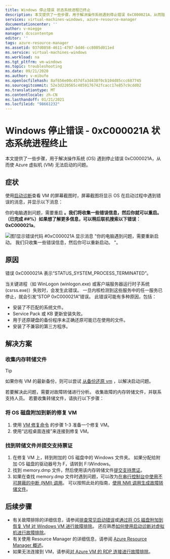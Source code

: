 ```yaml
---
title: Windows 停止错误 状态系统进程已终止
description: 本文提供了一些步骤，用于解决操作系统遇到停止错误 0xC000021A，从而阻止 Azure 虚拟机启动的问题。
services: virtual-machines-windows, azure-resource-manager
documentationcenter: ''
author: v-miegge
manager: dcscontentpm
editor: ''
tags: azure-resource-manager
ms.assetid: 037d0858-4611-4707-bd46-cc8085d011ed
ms.service: virtual-machines-windows
ms.workload: na
ms.tgt_pltfrm: vm-windows
ms.topic: troubleshooting
ms.date: 09/21/2020
ms.author: v-mibufo
ms.openlocfilehash: 8af656e00c457dfa3d438f0cb104d85ccc687745
ms.sourcegitcommit: 52e3d220565c4059176742fcacc17e857c9cdd02
ms.translationtype: MT
ms.contentlocale: zh-CN
ms.lasthandoff: 01/21/2021
ms.locfileid: "98661232"
---
```

# <a name="windows-stop-error---0xc000021a-status-system-process-terminated"></a>Windows 停止错误 - 0xC000021A 状态系统进程终止

本文提供了一些步骤，用于解决操作系统 (OS) 遇到停止错误 0xC000021A，从而使 Azure 虚拟机 (VM) 无法启动的问题。

## <a name="symptom"></a>症状

使用[启动诊断](./boot-diagnostics.md)查看 VM 的屏幕截图时，屏幕截图将显示 OS 在启动过程中遇到错误的消息，并显示以下消息：

你的电脑遇到问题，需要重启 **。我们将收集一些错误信息，然后你就可以重启。（已完成 ##%）如果想了解更多信息，可以稍后联机搜索以下错误：0xC000021a**。

  ![图1显示错误代码 #0xC000021A 显示消息 "你的电脑遇到问题，需要重新启动。 我们只收集一些错误信息，然后你可以重新启动。 "。](./media/windows-stop-error-system-process-terminated/1-pc-problem-restart.png)

## <a name="cause"></a>原因

错误 0xC000021A 表示“STATUS_SYSTEM_PROCESS_TERMINATED”。

当关键进程（如 WinLogon (winlogon.exe) 或客户端服务器运行时子系统 (csrss.exe)）失败时，会发生此错误。 一旦内核检测到这些服务中的任一服务已停止，就会引发“STOP 0xC000021A”错误。 此错误可能有多种原因，包括：

- 安装了不匹配的系统文件。
- Service Pack 或 KB 更新安装失败。
- 用于还原硬盘的备份程序未正确还原可能已在使用的文件。
- 安装了不兼容的第三方程序。

## <a name="solution"></a>解决方案

### <a name="collect-the-memory-dump-file"></a>收集内存转储文件

> [!TIP]
> 如果你有 VM 的最新备份，则可以尝试 [从备份还原 vm](../../backup/backup-azure-arm-restore-vms.md) ，以解决启动问题。


若要解决此问题，需要对故障转储进行分析。 收集故障的内存转储文件，并联系支持人员。 若要收集转储文件，请执行以下步骤：

### <a name="attach-the-os-disk-to-a-new-repair-vm"></a>将 OS 磁盘附加到新的修复 VM

1.  使用 [VM 修复命令](./repair-windows-vm-using-azure-virtual-machine-repair-commands.md) 的步骤 1-3 准备一个修复 VM。
2.  使用“远程桌面连接”来连接到修复 VM。

### <a name="locate-the-dump-file-and-submit-a-support-ticket"></a>找到转储文件并提交支持票证

1.  在修复 VM 上，转到附加的 OS 磁盘中的 Windows 文件夹。 如果分配给附加 OS 磁盘的驱动器号为 F，请转到 F:\Windows。
2.  找到 memory.dmp 文件，然后使用该内存转储文件[提交支持票证](https://portal.azure.com/?#blade/Microsoft_Azure_Support/HelpAndSupportBlade)。
3.  如果在查找 memory.dmp 文件时遇到问题，可以改为[在串行控制台中使用不可屏蔽的中断 (NMI) 调用](./serial-console-windows.md#use-the-serial-console-for-nmi-calls)。 可以按照此处的指南，[使用 NMI 调用生成故障转储文件](/windows/client-management/generate-kernel-or-complete-crash-dump)。

## <a name="next-steps"></a>后续步骤

- 有关故障排除的详细信息，请参阅[排查常见启动错误](./boot-error-troubleshoot.md)或[通过将 OS 磁盘附加到恢复 VM 对 Windows VM 进行故障排除](./troubleshoot-recovery-disks-windows.md)。 还应熟悉[如何使用启动诊断对虚拟机进行故障排除](./boot-diagnostics.md)。
- 有关使用 Resource Manager 的详细信息，请参阅 [Azure Resource Manager 概述](../../azure-resource-manager/management/overview.md)。
- 如果无法连接到 VM，请参阅[对 Azure VM 的 RDP 连接进行故障排除](./troubleshoot-rdp-connection.md)。